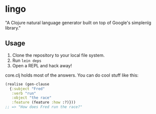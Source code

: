 # lingo

"A Clojure natural language generator built on top of Google's simplenlg library."

## Usage

1. Clone the repository to your local file system.
2. Run `lein deps`
3. Open a REPL and hack away!

core.clj holds most of the answers. You can do cool stuff like this:

```clojure
(realise (gen-clause
  {:subject "Fred"
   :verb "run"
   :object "the race"
   :feature (feature :how :?)}))
;; => "How does Fred run the race?"
```
